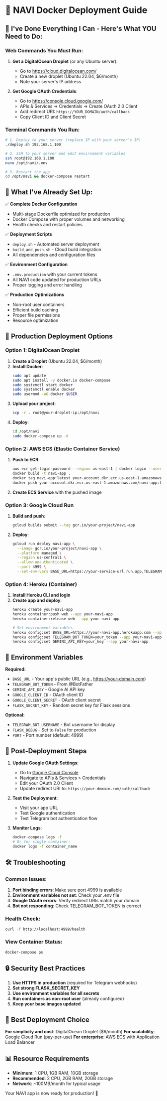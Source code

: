 # 🐳 NAVI Docker Deployment Guide

## 🚀 **I've Done Everything I Can - Here's What YOU Need to Do:**

### **Web Commands You Must Run:**

1. **Get a DigitalOcean Droplet** (or any Ubuntu server):
   - Go to https://cloud.digitalocean.com/
   - Create a new droplet (Ubuntu 22.04, $6/month)
   - Note your server's IP address

2. **Get Google OAuth Credentials**:
   - Go to https://console.cloud.google.com/
   - APIs & Services → Credentials → Create OAuth 2.0 Client
   - Add redirect URI: `https://YOUR_DOMAIN/auth/callback`
   - Copy Client ID and Client Secret

### **Terminal Commands You Run:**

```bash
# 1. Deploy to your server (replace IP with your server's IP)
./deploy.sh 192.168.1.100

# 2. SSH to your server and edit environment variables
ssh root@192.168.1.100
nano /opt/navi/.env

# 3. Restart the app
cd /opt/navi && docker-compose restart
```

## 🔧 **What I've Already Set Up:**

✅ **Complete Docker Configuration**
- Multi-stage Dockerfile optimized for production
- Docker Compose with proper volumes and networking
- Health checks and restart policies

✅ **Deployment Scripts**
- `deploy.sh` - Automated server deployment
- `build_and_push.sh` - Cloud build integration
- All dependencies and configuration files

✅ **Environment Configuration**
- `.env.production` with your current tokens
- All NAVI code updated for production URLs
- Proper logging and error handling

✅ **Production Optimizations**
- Non-root user containers
- Efficient build caching
- Proper file permissions
- Resource optimization

## 🚀 Production Deployment Options

### Option 1: DigitalOcean Droplet

1. **Create a Droplet** (Ubuntu 22.04, $6/month)
2. **Install Docker**:
   ```bash
   sudo apt update
   sudo apt install -y docker.io docker-compose
   sudo systemctl start docker
   sudo systemctl enable docker
   sudo usermod -aG docker $USER
   ```
3. **Upload your project**:
   ```bash
   scp -r . root@your-droplet-ip:/opt/navi
   ```
4. **Deploy**:
   ```bash
   cd /opt/navi
   sudo docker-compose up -d
   ```

### Option 2: AWS ECS (Elastic Container Service)

1. **Push to ECR**:
   ```bash
   aws ecr get-login-password --region us-east-1 | docker login --username AWS --password-stdin your-account.dkr.ecr.us-east-1.amazonaws.com
   docker build -t navi-app .
   docker tag navi-app:latest your-account.dkr.ecr.us-east-1.amazonaws.com/navi-app:latest
   docker push your-account.dkr.ecr.us-east-1.amazonaws.com/navi-app:latest
   ```

2. **Create ECS Service** with the pushed image

### Option 3: Google Cloud Run

1. **Build and push**:
   ```bash
   gcloud builds submit --tag gcr.io/your-project/navi-app
   ```

2. **Deploy**:
   ```bash
   gcloud run deploy navi-app \
     --image gcr.io/your-project/navi-app \
     --platform managed \
     --region us-central1 \
     --allow-unauthenticated \
     --port 4999 \
     --set-env-vars BASE_URL=https://your-service-url.run.app,TELEGRAM_BOT_TOKEN=your_token,GEMINI_API_KEY=your_key
   ```

### Option 4: Heroku (Container)

1. **Install Heroku CLI and login**
2. **Create app and deploy**:
   ```bash
   heroku create your-navi-app
   heroku container:push web --app your-navi-app
   heroku container:release web --app your-navi-app
   
   # Set environment variables
   heroku config:set BASE_URL=https://your-navi-app.herokuapp.com --app your-navi-app
   heroku config:set TELEGRAM_BOT_TOKEN=your_token --app your-navi-app
   heroku config:set GEMINI_API_KEY=your_key --app your-navi-app
   ```

## 🔧 Environment Variables

**Required:**
- `BASE_URL` - Your app's public URL (e.g., https://your-domain.com)
- `TELEGRAM_BOT_TOKEN` - From @BotFather
- `GEMINI_API_KEY` - Google AI API key
- `GOOGLE_CLIENT_ID` - OAuth client ID
- `GOOGLE_CLIENT_SECRET` - OAuth client secret
- `FLASK_SECRET_KEY` - Random secret key for Flask sessions

**Optional:**
- `TELEGRAM_BOT_USERNAME` - Bot username for display
- `FLASK_DEBUG` - Set to `False` for production
- `PORT` - Port number (default: 4999)

## 📝 Post-Deployment Steps

1. **Update Google OAuth Settings**:
   - Go to [Google Cloud Console](https://console.cloud.google.com/)
   - Navigate to APIs & Services > Credentials
   - Edit your OAuth 2.0 Client
   - Update redirect URI to: `https://your-domain.com/auth/callback`

2. **Test the Deployment**:
   - Visit your app URL
   - Test Google authentication
   - Test Telegram bot authentication flow

3. **Monitor Logs**:
   ```bash
   docker-compose logs -f
   # Or for single container:
   docker logs -f container_name
   ```

## 🛠️ Troubleshooting

### Common Issues:

1. **Port binding errors**: Make sure port 4999 is available
2. **Environment variables not set**: Check your .env file
3. **Google OAuth errors**: Verify redirect URIs match your domain
4. **Bot not responding**: Check TELEGRAM_BOT_TOKEN is correct

### Health Check:
```bash
curl -f http://localhost:4999/health
```

### View Container Status:
```bash
docker-compose ps
```

## 🔒 Security Best Practices

1. **Use HTTPS in production** (required for Telegram webhooks)
2. **Set strong FLASK_SECRET_KEY**
3. **Use environment variables for all secrets**
4. **Run containers as non-root user** (already configured)
5. **Keep your base images updated**

## 🎯 Best Deployment Choice

**For simplicity and cost**: DigitalOcean Droplet ($6/month)
**For scalability**: Google Cloud Run (pay-per-use)
**For enterprise**: AWS ECS with Application Load Balancer

## 📊 Resource Requirements

- **Minimum**: 1 CPU, 1GB RAM, 10GB storage
- **Recommended**: 2 CPU, 2GB RAM, 20GB storage
- **Network**: ~100MB/month for typical usage

Your NAVI app is now ready for production! 🚀